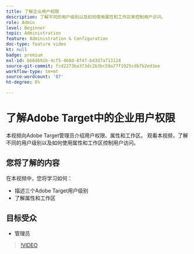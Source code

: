 ```yaml
---
title: 了解企业用户权限
description: 了解不同的用户级别以及如何使用属性和工作区来控制用户访问。
role: Admin
level: Beginner
topic: Administration
feature: Administration & Configuration
doc-type: feature video
kt: null
badge: premium
exl-id: bb8d691b-4cf5-468d-8f47-bd3d7a713124
source-git-commit: fcd2273ba373dc2b3bc59a77f1925cdb7b2ed3ee
workflow-type: tm+mt
source-wordcount: '87'
ht-degree: 6%

---
```


# 了解Adobe Target中的企业用户权限

本视频向Adobe Target管理员介绍用户权限、属性和工作区。 观看本视频，了解不同的用户级别以及如何使用属性和工作区控制用户访问。

## 您将了解的内容

在本视频中，您将学习如何：

* 描述三个Adobe Target用户级别
* 了解属性和工作区

## 目标受众

* 管理员

>[!VIDEO](https://video.tv.adobe.com/v/19042/?quality=12)
